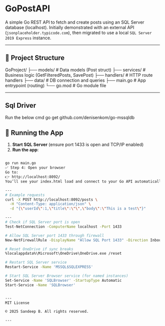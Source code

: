 # GoPostAPI

A simple Go REST API to fetch and create posts using an SQL Server database (localhost). Initially demonstrated with an external API (`jsonplaceholder.typicode.com`), then migrated to use a local `SQL Server 2019 Express` instance.

---

## 📁 Project Structure

GoProject/ 
├── models/ # Data models (Post struct) 
├── services/ # Business logic (GetFilteredPosts, SavePost) 
├── handlers/ # HTTP route handlers 
├── data/ # DB connection and queries 
├── main.go # App entrypoint (routing) 
└── go.mod # Go module file

---
## Sql Driver
Run the below cmd
go get github.com/denisenkom/go-mssqldb


## 🚀 Running the App

1. **Start SQL Server** (ensure port 1433 is open and TCP/IP enabled)
2. **Run the app**:
```bash

go run main.go
✅ Step 4: Open your browser
Go to:
👉 http://localhost:8092/
You’ll see your index.html load and connect to your Go API automatically.

---
# Example requests
curl -X POST http://localhost:8092/posts \
  -H "Content-Type: application/json" \
  -d "{\"userId\":1,\"title\":\"\",\"body\":\"This is a test\"}"

---
# Check if SQL Server port is open
Test-NetConnection -ComputerName localhost -Port 1433

# Allow SQL Server port 1433 through firewall
New-NetFirewallRule -DisplayName "Allow SQL Port 1433" -Direction Inbound -Protocol TCP -LocalPort 1433 -Action Allow

# Reset OneDrive if sync breaks
%localappdata%\Microsoft\OneDrive\OneDrive.exe /reset

# Restart SQL Server service
Restart-Service -Name 'MSSQL$SQLEXPRESS'

# Start SQL Server Browser service (for named instances)
Set-Service -Name 'SQLBrowser' -StartupType Automatic
Start-Service -Name 'SQLBrowser'


---
MIT License

© 2025 Sandeep B. All rights reserved.

---
